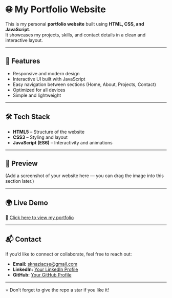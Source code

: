 # 🌐 My Portfolio Website

This is my personal **portfolio website** built using **HTML, CSS, and JavaScript**.  
It showcases my projects, skills, and contact details in a clean and interactive layout.

---

## 🚀 Features
- Responsive and modern design  
- Interactive UI built with JavaScript  
- Easy navigation between sections (Home, About, Projects, Contact)  
- Optimized for all devices  
- Simple and lightweight  

---

## 🛠️ Tech Stack
- **HTML5** – Structure of the website  
- **CSS3** – Styling and layout  
- **JavaScript (ES6)** – Interactivity and animations  

---

## 📸 Preview
(Add a screenshot of your website here — you can drag the image into this section later.)

---

## 🌍 Live Demo
🔗 [Click here to view my portfolio](https://your-username.github.io/your-repo-name/)

---

## 📬 Contact
If you’d like to connect or collaborate, feel free to reach out:

- **Email:** sknaziacse@gmail.com 
- **LinkedIn:** [Your LinkedIn Profile](https://www.linkedin.com/in/shaik-nazia-022744381/)  
- **GitHub:** [Your GitHub Profile](https://github.com/shaik-nazia-cse)

---

⭐ Don’t forget to give the repo a star if you like it!
